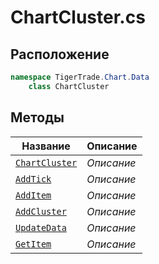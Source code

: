 
# ChartCluster.cs
## Расположение
```csharp
namespace TigerTrade.Chart.Data  
    class ChartCluster
```

## Методы
| Название | Описание |
| --- | --- |
| [`ChartCluster`](./Методы/ChartCluster.md) | *Описание* |
| [`AddTick`](./Методы/AddTick.md) | *Описание* |
| [`AddItem`](./Методы/AddItem.md) | *Описание* |
| [`AddCluster`](./Методы/AddCluster.md) | *Описание* |
| [`UpdateData`](./Методы/UpdateData.md) | *Описание* |
| [`GetItem`](./Методы/GetItem.md) | *Описание* |
